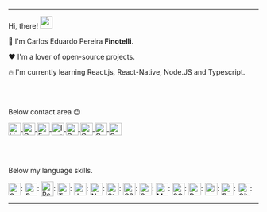 
---

Hi, there! <img src="https://raw.githubusercontent.com/MartinHeinz/MartinHeinz/master/wave.gif" width="25px">

:muscle: I'm Carlos Eduardo Pereira <strong>Finotelli</strong>.

:heart: I'm a lover of open-source projects.

:fire: I'm currently learning React.js, React-Native, Node.JS and Typescript.

<br><br>

Below contact area :wink:
  
<a href="https://linkedin.com/in/finotellicarlos" target="blank">
    <img align="center" src="https://cdn.icon-icons.com/icons2/1099/PNG/512/1485482199-linkedin_78667.png" alt="Linkedin - Finotelli" height="25" width="25" />
</a>

<a href="https://app.rocketseat.com.br/me/finotellicarlos" target="blank">
  <img align="center" src="https://cdn-images-1.medium.com/max/184/1*TkXVfLTwsHdwpUEjGzdi9w@2x.jpeg" alt="Comunidade Rocketseat - Finotelli" height="25" width="25" />
</a>

<a href="https://fb.com/duuh.cls" target="_blank">
    <img align="center" src="https://cdn.icon-icons.com/icons2/555/PNG/512/facebook_icon-icons.com_53612.png" alt="Facebook - Finotelli" height="25" width="25" />
</a>

<a href="https://instagram.com/10_duuh" target="_blank">
    <img align="center" src="https://cdn.icon-icons.com/icons2/1753/PNG/512/iconfinder-social-media-applications-3instagram-4102579_113804.png" alt="Instagram - Finotelli" height="25" width="25" />
</a>

<a href="https://discordapp.com/users/733724313550717038" target="_blank">
  <img align="center" src="https://cdn.icon-icons.com/icons2/2108/PNG/512/discord_icon_130958.png" alt="Contato Discord - Finotelli" height="25" width="25" />
</a>

<a href="https://api.whatsapp.com/send?phone=5511958331748" target="_blank">
  <img align="center" src="https://cdn.icon-icons.com/icons2/555/PNG/512/whatsapp_icon-icons.com_53606.png" alt="Contato Whatsapp - Finotelli" height="25" width="25" />
</a>

<a href="https://t.me/FinotelliCarlos" target="_blank">
  <img align="center" src="https://cdn.icon-icons.com/icons2/555/PNG/512/telegram_icon-icons.com_53603.png" alt="Contato Telegram - Finotelli" height="25" width="25" />
</a>

<a href="mailto:carlos.finotelli@outlook.com" target="_blank">
  <img align="center" src="https://cdn.icon-icons.com/icons2/699/PNG/512/outlook_icon-icons.com_61644.png" alt="Contato E-mail - Finotelli" height="25" width="25" />
</a>

<br><br>

Below my language skills.

<img align="center" src="https://graphql.org/img/logo.svg" alt="GraphQL" height="25" width="25" />:
<img align="center" src="https://cdn.icon-icons.com/icons2/2415/PNG/512/react_original_logo_icon_146374.png" alt="React.Js" height="25" width="25" />:
<img align="center" src="https://raw.githubusercontent.com/kristerkari/react-native-svg-transformer/master/images/react-native-logo.png" alt="React-Native" height="30" width="25" />:
<img align="center" src="https://upload.wikimedia.org/wikipedia/commons/thumb/4/4c/Typescript_logo_2020.svg/1200px-Typescript_logo_2020.svg.png" alt="Typescript" height="25" width="25" />:
<img align="center" src="https://cdn.icon-icons.com/icons2/2108/PNG/512/javascript_icon_130900.png" alt="Javascript" height="25" width="25" />:
<img align="center" src="https://cdn.icon-icons.com/icons2/2107/PNG/512/file_type_node_icon_130301.png" alt="Node.Js" height="25" width="25" />:
<img align="center" src="https://cdn.icon-icons.com/icons2/2107/PNG/128/file_type_styled_icon_130142.png" alt="Styled Components" height="25" width="25" />:
<img align="center" src="https://cdn.icon-icons.com/icons2/2107/PNG/512/file_type_css_icon_130661.png" alt="CSS3" height="25" width="25" />:
<img align="center" src="https://cdn.icon-icons.com/icons2/2107/PNG/512/file_type_sass_icon_130182.png" alt="Sass" height="25" width="25" />:
<img align="center" src="https://cdn.icon-icons.com/icons2/2415/PNG/512/mongodb_original_wordmark_logo_icon_146425.png" alt="MongoDB" height="25" width="25" />:
<img align="center" src="https://cdn.worldvectorlogo.com/logos/mysql-7.svg" alt="SQL" height="25" width="25" />:
<img align="center" src="https://cdn.icon-icons.com/icons2/2107/PNG/512/file_type_docker_icon_130643.png" alt="Docker" height="25" width="25" />:
<img align="center" src="https://cdn.icon-icons.com/icons2/1381/PNG/512/insomnia_94603.png" alt="Insomnia" height="25" width="25" />:
<img align="center" src="https://chocolatey.org/content/packageimages/robo3t.1.4.3.png" alt="Robot3T" height="25" width="25" />:
<img align="center" src="https://cdn.icon-icons.com/icons2/2107/PNG/512/file_type_git_icon_130581.png" alt="GitBash" height="25" width="25" />:
<div align="right">
  
</div>

---
